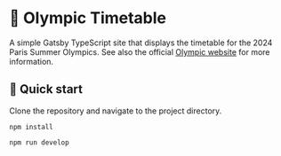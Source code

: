 # 🚧 Olympic Timetable

A simple Gatsby TypeScript site that displays the timetable for the 2024 Paris Summer Olympics. See also the official [Olympic website](https://olympics.com/en/olympic-games/paris-2024) for more information.

## 🚀 Quick start

Clone the repository and navigate to the project directory.

`npm install`

`npm run develop`




